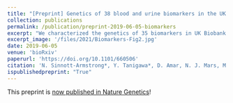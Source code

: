 ```yaml
---
title: "[Preprint] Genetics of 38 blood and urine biomarkers in the UK Biobank"
collection: publications
permalink: /publication/preprint-2019-06-05-biomarkers
excerpt: "We characterized the genetics of 35 biomarkers in UK Biobank. We performed the association and fine-mapping analysis to prioritize the causal variants, constructed the polygenic risk score (PRS) models, and evaluated their medical relevance with causal inference and PRS-PheWAS. We demonstrate a new approach, called multi-PRS, to improve PRS by combining PRSs across traits."
excerpt_image: '/files/2021/Biomarkers-Fig2.jpg'
date: 2019-06-05
venue: 'bioRxiv'
paperurl: 'https://doi.org/10.1101/660506'
citation: 'N. Sinnott-Armstrong*, Y. Tanigawa*, D. Amar, N. J. Mars, M. Aguirre, G. R. Venkataraman, M. Wainberg, H. M. Ollila, J. P. Pirruccello, J. Qian, A. Shcherbina, FinnGen, F. Rodriguez, T. L. Assimes, V. Agarwala, R. Tibshirani, T. Hastie, S. Ripatti, J. K. Pritchard, M. J. Daly, M. A. Rivas, Genetics of 38 blood and urine biomarkers in the UK Biobank. bioRxiv, 660506 (2019).'
ispublishedpreprint: "True"
---
```


This preprint is [now published in Nature Genetics](/publication/2021-01-18-biomarkers)!
